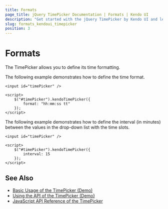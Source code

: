 ```yaml
---
title: Formats
page_title: jQuery TimePicker Documentation | Formats | Kendo UI
description: "Get started with the jQuery TimePicker by Kendo UI and learn how to define its time format."
slug: formats_kendoui_timepicker
position: 3
---
```


# Formats

The TimePicker allows you to define its time formatting.

The following example demonstrates how to define the time format.

    <input id="timePicker" />

    <script>
        $("#timePicker").kendoTimePicker({
            format: "hh:mm:ss tt"
        });
    </script>

The following example demonstrates how to define the interval (in minutes) between the values in the drop-down list with the time slots.

    <input id="timePicker" />

    <script>
        $("#timePicker").kendoTimePicker({
            interval: 15
        });
    </script>

## See Also

* [Basic Usage of the TimePicker (Demo)](https://demos.telerik.com/kendo-ui/timepicker/index)
* [Using the API of the TimePicker (Demo)](https://demos.telerik.com/kendo-ui/timepicker/api)
* [JavaScript API Reference of the TimePicker](/api/javascript/ui/timepicker)
